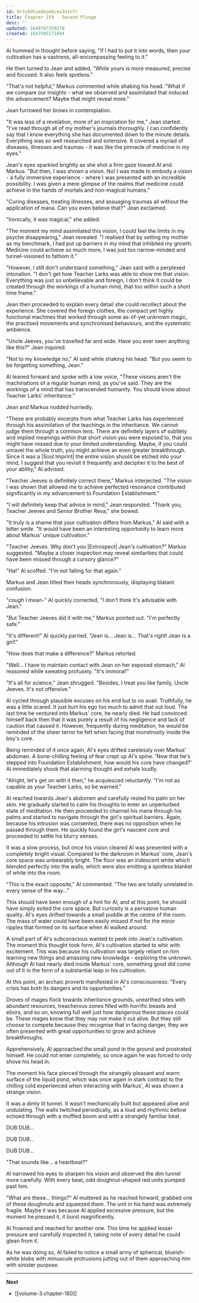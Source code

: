 ```yaml
---
id: 9r3j69tzedmjm8cku3otnfr
title: Chapter 159 - Second Plunge
desc: ''
updated: 1649787359270
created: 1647595171894
---
```


Al hummed in thought before saying, "If I had to put it into words, then your cultivation has a vastness, all-encompassing feeling to it."

He then turned to Jean and added, "While yours is more measured, precise and focused. It also feels spotless."

"That's not helpful," Markus commented while shaking his head. "What if we compare our insights - what we observed and assimilated that induced the advancement? Maybe that might reveal more."

Jean furrowed her brows in contemplation.

"It was less of a revelation, more of an inspiration for me," Jean started. "I've read through all of my mother's journals thoroughly. I can confidently say that I know everything she has documented down to the minute details. Everything was so well researched and extensive. It covered a myriad of diseases, illnesses and traumas - it was like the pinnacle of medicine in my eyes."

Jean's eyes sparkled brightly as she shot a firm gaze toward Al and Markus. "But then, I was shown a vision. No! I was made to embody a vision - a fully immersive experience - where I was presented with an incredible possibility. I was given a mere glimpse of the realms that medicine could achieve in the hands of mortals and non-magical humans."

"Curing diseases, treating illnesses, and assuaging traumas all without the application of mana. Can you even believe that?" Jean exclaimed.

"Ironically, it was magical," she added.

"The moment my mind assimilated this vision, I could feel the limits in my psyche disappearing," Jean revealed. "I realised that by setting my mother as my benchmark, I had put up barriers in my mind that inhibited my growth. Medicine could achieve so much more, I was just too narrow-minded and tunnel-visioned to fathom it."

"However, I still don't understand something," Jean said with a perplexed intonation. "I don't get how Teacher Larks was able to show me that vision. Everything was just so unbelievable and foreign, I don't think it could be created through the workings of a human mind, that too within such a short time frame."

Jean then proceeded to explain every detail she could recollect about the experience. She covered the foreign clothes, the compact yet highly functional machines that worked through some as-of-yet unknown magic, the practised movements and synchronised behaviours, and the systematic ambience.

"Uncle Jeeves, you've travelled far and wide. Have you ever seen anything like this?" Jean inquired.

"Not to my knowledge no," Al said while shaking his head. "But you seem to be forgetting something, Jean."

Al leaned forward and spoke with a low voice, "These visions aren't the machinations of a regular human mind, as you've said. They are the workings of a mind that has transcended humanity. You should know about Teacher Larks' inheritance."

Jean and Markus nodded hurriedly.

"These are probably excerpts from what Teacher Larks has experienced through his assimilation of the teachings in the inheritance. We cannot judge them through a common lens. There are definitely layers of subtlety and implied meanings within that short vision you were exposed to, that you might have missed due to your limited understanding. Maybe, if you could unravel the whole truth, you might achieve an even greater breakthrough. Since it was a |Soul Imprint| the entire vision should be etched into your mind, I suggest that you revisit it frequently and decipher it to the best of your ability," Al advised.

"Teacher Jeeves is definitely correct there," Markus interjected. "The vision I was shown that allowed me to achieve perfected resonance contributed significantly in my advancement to Foundation Establishment."

"I will definitely keep that advice in mind," Jean responded. "Thank you, Teacher Jeeves and Senior Brother Reva," she bowed.

"It truly is a shame that your cultivation differs from Markus," Al said with a bitter smile. "It would have been an interesting opportunity to learn more about Markus' unique cultivation."

"Teacher Jeeves. Why don't you |Extrospect| Jean's cultivation?" Markus suggested. "Maybe a closer inspection may reveal similarities that could have been missed through a cursory glance?"

"Ha!" Al scoffed. "I'm not falling for that again."

Markus and Jean tilted their heads synchronously, displaying blatant confusion.

"*cough* I mean-" Al quickly corrected, "I don't think it's advisable with Jean."

"But Teacher Jeeves did it with me," Markus pointed out. "I'm perfectly safe."

"It's different!" Al quickly parried. "Jean is... Jean is... That's right! Jean is a girl!"

"How does that make a difference?" Markus retorted.

"Well... I have to maintain contact with Jean on her exposed stomach," Al reasoned while sweating profusely. "It's immoral!"

"It's all for science," Jean shrugged. "Besides, I treat you like family, Uncle Jeeves. It's not offensive."

Al cycled through plausible excuses on his end but to no avail. Truthfully, he was a little scared. It just hurt his ego too much to admit that out loud. The last time he ventured into Markus' core, he nearly died. He had convinced himself back then that it was purely a result of his negligence and lack of caution that caused it. However, frequently during meditation, he would be reminded of the sheer terror he felt when facing that monstrosity inside the boy's core.

Being reminded of it once again, Al's eyes drifted carelessly over Markus' abdomen. A bone-chilling feeling of fear crept up Al's spine. 'Now that he's stepped into Foundation Establishment, how would his core have changed?' Al immediately shook that alarming thought and exhale loudly.

"Alright, let's get on with it then," he acquiesced reluctantly. "I'm not as capable as your Teacher Larks, so be warned."

Al reached towards Jean's abdomen and carefully rested his palm on her skin. He gradually started to calm his thoughts to enter an unperturbed state of meditation. He then proceeded to channel his mana through his palms and started to navigate through the girl's spiritual barriers. Again, because his intrusion was consented, there was no opposition when he passed through them. He quickly found the girl's nascent core and proceeded to settle his blurry senses.

It was a slow process, but once his vision cleared Al was presented with a completely bright visual. Compared to the darkroom in Markus' core, Jean's core space was unbearably bright. The floor was an iridescent white which blended perfectly into the walls, which were also emitting a spotless blanket of white into the room.

"This is the exact opposite," Al commented. "The two are totally unrelated in every sense of the way..."

This should have been enough of a hint for Al, and at this point, he should have simply exited the core space. But curiosity is a pervasive human quality. Al's eyes drifted towards a small puddle at the centre of the room. The mass of water could have been easily missed if not for the minor ripples that formed on its surface when Al walked around.

A small part of Al's subconscious wanted to peek into Jean's cultivation. The moment this thought took form, Al's cultivation started to whir with excitement. This was because his cultivation was largely reliant on him learning new things and amassing new knowledge - exploring the unknown. Although Al had nearly died inside Markus' core, something good did come out of it in the form of a substantial leap in his cultivation.

At this point, an archaic proverb manifested in Al's consciousness: "Every crisis has both its dangers and its opportunities."

Droves of mages flock towards inheritance grounds, unearthed sites with abundant resources, treacherous zones filled with horrific beasts and elixirs, and so on, knowing full well just how dangerous these places could be. These mages know that they may not make it out alive. But they still choose to compete because they recognise that in facing danger, they are often presented with great opportunities to grow and achieve breakthroughs.

Apprehensively, Al approached the small pond in the ground and prostrated himself. He could not enter completely, so once again he was forced to only shove his head in.

The moment his face pierced through the strangely pleasant and warm surface of the liquid pond, which was once again in stark contrast to the chilling cold experienced when interacting with Markus', Al was shown a strange vision.

It was a dimly lit tunnel. It wasn't mechanically built but appeared alive and undulating. The walls twitched periodically, as a loud and rhythmic bellow echoed through with a muffled boom and with a strangely familiar beat.

DUB DUB...

DUB DUB...

DUB DUB...

"That sounds like... a heartbeat?"

Al narrowed his eyes to sharpen his vision and observed the dim tunnel more carefully. With every beat, odd doughnut-shaped red units pumped past him.

"What are these... things?" Al muttered as he reached forward, grabbed one of these doughnuts and squeezed them. The unit in his hand was extremely fragile. Maybe it was because Al applied excessive pressure, but the moment he pressed it, it burst magnificently.

Al frowned and reached for another one. This time he applied lesser pressure and carefully inspected it, taking note of every detail he could glean from it.

As he was doing so, Al failed to notice a small army of spherical, blueish-white blobs with minuscule protrusions jutting out of them approaching him with sinister purpose.

____

**Next**
* [[volume-3.chapter-160]]